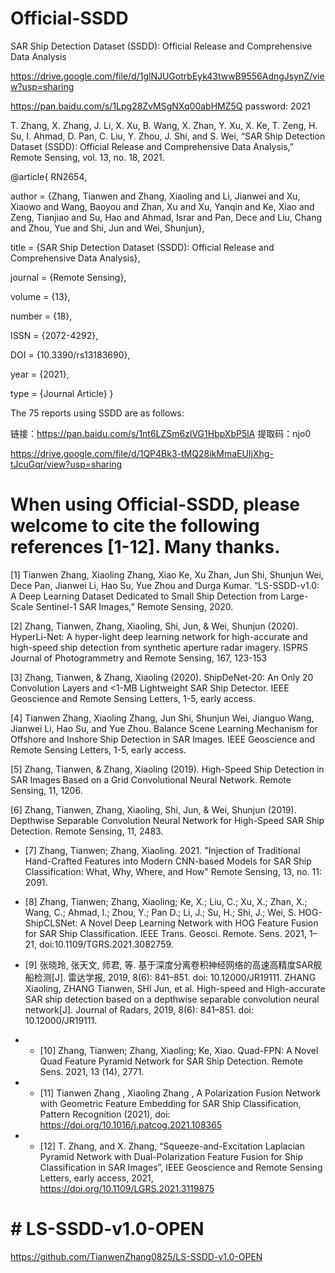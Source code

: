 # Official-SSDD
SAR Ship Detection Dataset (SSDD): Official Release and Comprehensive Data Analysis

https://drive.google.com/file/d/1glNJUGotrbEyk43twwB9556AdngJsynZ/view?usp=sharing

https://pan.baidu.com/s/1Lpg28ZvMSgNXq00abHMZ5Q  password: 2021 

T. Zhang, X. Zhang, J. Li, X. Xu, B. Wang, X. Zhan, Y. Xu, X. Ke, T. Zeng, H. Su, I. Ahmad, D. Pan, C. Liu, Y. Zhou, J. Shi, and S. Wei, “SAR Ship Detection Dataset (SSDD): Official Release and Comprehensive Data Analysis,” Remote Sensing, vol. 13, no. 18, 2021.

@article{
RN2654,
   
   author = {Zhang, Tianwen and Zhang, Xiaoling and Li, Jianwei and Xu, Xiaowo and Wang, Baoyou and Zhan, Xu and Xu, Yanqin and Ke, Xiao and Zeng, Tianjiao and Su, Hao and Ahmad, Israr and Pan, Dece and Liu, Chang and Zhou, Yue and Shi, Jun and Wei, Shunjun},
   
   title = {SAR Ship Detection Dataset (SSDD): Official Release and Comprehensive Data Analysis},
   
   journal = {Remote Sensing},
   
   volume = {13},
   
   number = {18},
   
   ISSN = {2072-4292},
   
   DOI = {10.3390/rs13183690},
   
   year = {2021},
   
   type = {Journal Article}
}

The 75 reports using SSDD are as follows:

链接：https://pan.baidu.com/s/1nt6LZSm6zlVG1HbpXbP5lA 
提取码：njo0 

https://drive.google.com/file/d/1QP4Bk3-tMQ28ikMmaEUIjXhg-tJcuGqr/view?usp=sharing

# When using Official-SSDD, please welcome to cite the following references [1-12]. Many thanks.

[1] Tianwen Zhang, Xiaoling Zhang, Xiao Ke, Xu Zhan, Jun Shi, Shunjun Wei, Dece Pan, Jianwei Li, Hao Su, Yue Zhou and Durga Kumar. “LS-SSDD-v1.0: A Deep Learning Dataset Dedicated to Small Ship Detection from Large-Scale Sentinel-1 SAR Images,” Remote Sensing, 2020.

[2] Zhang, Tianwen, Zhang, Xiaoling, Shi, Jun, & Wei, Shunjun (2020). HyperLi-Net: A hyper-light deep learning network for high-accurate and high-speed ship detection from synthetic aperture radar imagery. ISPRS Journal of Photogrammetry and Remote Sensing, 167, 123-153

[3] Zhang, Tianwen, & Zhang, Xiaoling (2020). ShipDeNet-20: An Only 20 Convolution Layers and <1-MB Lightweight SAR Ship Detector. IEEE Geoscience and Remote Sensing Letters, 1-5, early access.

[4] Tianwen Zhang, Xiaoling Zhang, Jun Shi, Shunjun Wei, Jianguo Wang, Jianwei Li, Hao Su, and Yue Zhou. Balance Scene Learning Mechanism for Offshore and Inshore Ship Detection in SAR Images. IEEE Geoscience and Remote Sensing Letters, 1-5, early access.

[5] Zhang, Tianwen, & Zhang, Xiaoling (2019). High-Speed Ship Detection in SAR Images Based on a Grid Convolutional Neural Network. Remote Sensing, 11, 1206.

[6] Zhang, Tianwen, Zhang, Xiaoling, Shi, Jun, & Wei, Shunjun (2019). Depthwise Separable Convolution Neural Network for High-Speed SAR Ship Detection. Remote Sensing, 11, 2483.

+ [7] Zhang, Tianwen; Zhang, Xiaoling. 2021. "Injection of Traditional Hand-Crafted Features into Modern CNN-based Models for SAR Ship Classification: What, Why, Where, and How" Remote Sensing, 13, no. 11: 2091.

+ [8] Zhang, Tianwen; Zhang, Xiaoling; Ke, X.; Liu, C.; Xu, X.; Zhan, X.; Wang, C.; Ahmad, I.; Zhou, Y.; Pan D.; Li, J.; Su, H.; Shi, J.; Wei, S. HOG-ShipCLSNet: A Novel Deep Learning Network with HOG Feature Fusion for SAR Ship Classification. IEEE Trans. Geosci. Remote. Sens. 2021, 1–21, doi:10.1109/TGRS.2021.3082759.

+ [9] 张晓玲, 张天文, 师君, 等. 基于深度分离卷积神经网络的高速高精度SAR舰船检测[J]. 雷达学报, 2019, 8(6): 841–851. doi: 10.12000/JR19111.
       ZHANG Xiaoling, ZHANG Tianwen, SHI Jun, et al. High-speed and High-accurate SAR ship detection based on a depthwise separable convolution neural network[J]. Journal of Radars, 2019, 8(6): 841–851. doi: 10.12000/JR19111.

+ + [10] Zhang, Tianwen; Zhang, Xiaoling; Ke, Xiao. Quad-FPN: A Novel Quad Feature Pyramid Network for SAR Ship Detection. Remote Sens. 2021, 13 (14), 2771.

+ + [11] Tianwen Zhang , Xiaoling Zhang , A Polarization Fusion Network with Geometric Feature Embedding for SAR Ship Classification, Pattern Recognition (2021), doi: https://doi.org/10.1016/j.patcog.2021.108365

+ + [12] T. Zhang, and X. Zhang, “Squeeze-and-Excitation Laplacian Pyramid Network with Dual-Polarization Feature Fusion for Ship Classification in SAR Images”, IEEE Geoscience and Remote Sensing Letters, early access, 2021, https://doi.org/10.1109/LGRS.2021.3119875

# # LS-SSDD-v1.0-OPEN
https://github.com/TianwenZhang0825/LS-SSDD-v1.0-OPEN

